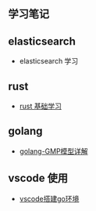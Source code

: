 ## 学习笔记

## elasticsearch
* elasticsearch 学习
## rust
* [rust 基础学习](./rust/README.md)

## golang
* [golang-GMP模型详解](./golang/GMP/README.md)

## vscode 使用
* [vscode搭建go环境](./vscode/src/vscode搭建go环境.md)